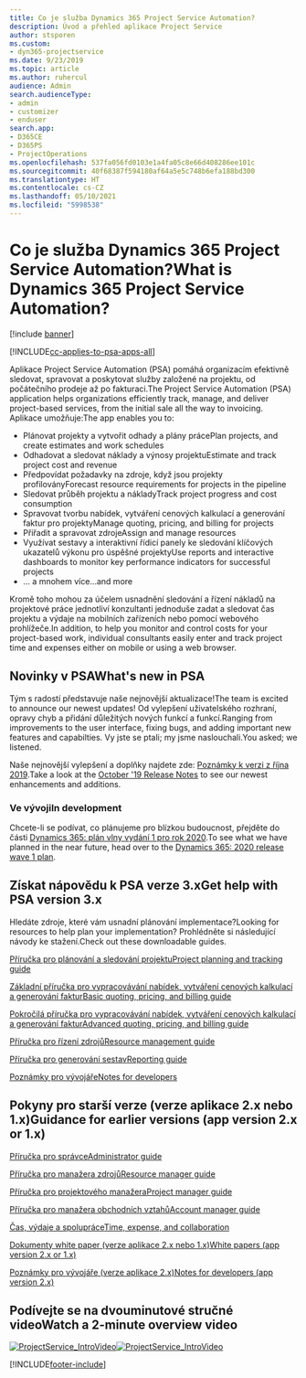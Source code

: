 ```yaml
---
title: Co je služba Dynamics 365 Project Service Automation?
description: Úvod a přehled aplikace Project Service
author: stsporen
ms.custom:
- dyn365-projectservice
ms.date: 9/23/2019
ms.topic: article
ms.author: ruhercul
audience: Admin
search.audienceType:
- admin
- customizer
- enduser
search.app:
- D365CE
- D365PS
- ProjectOperations
ms.openlocfilehash: 537fa056fd0103e1a4fa05c8e66d408286ee101c
ms.sourcegitcommit: 40f68387f594180af64a5e5c748b6efa188bd300
ms.translationtype: HT
ms.contentlocale: cs-CZ
ms.lasthandoff: 05/10/2021
ms.locfileid: "5998538"
---
```

# <a name="what-is-dynamics-365-project-service-automation"></a><span data-ttu-id="43d80-103">Co je služba Dynamics 365 Project Service Automation?</span><span class="sxs-lookup"><span data-stu-id="43d80-103">What is Dynamics 365 Project Service Automation?</span></span>

[!include [banner](../includes/psa-now-project-operations.md)]

[!INCLUDE[cc-applies-to-psa-apps-all](../includes/cc-applies-to-psa-apps-all.md)]

<span data-ttu-id="43d80-104">Aplikace Project Service Automation (PSA) pomáhá organizacím efektivně sledovat, spravovat a poskytovat služby založené na projektu, od počátečního prodeje až po fakturaci.</span><span class="sxs-lookup"><span data-stu-id="43d80-104">The Project Service Automation (PSA) application helps organizations efficiently track, manage, and deliver project-based services, from the initial sale all the way to invoicing.</span></span> <span data-ttu-id="43d80-105">Aplikace umožňuje:</span><span class="sxs-lookup"><span data-stu-id="43d80-105">The app enables you to:</span></span>

- <span data-ttu-id="43d80-106">Plánovat projekty a vytvořit odhady a plány práce</span><span class="sxs-lookup"><span data-stu-id="43d80-106">Plan projects, and create estimates and work schedules</span></span>
- <span data-ttu-id="43d80-107">Odhadovat a sledovat náklady a výnosy projektu</span><span class="sxs-lookup"><span data-stu-id="43d80-107">Estimate and track project cost and revenue</span></span>
- <span data-ttu-id="43d80-108">Předpovídat požadavky na zdroje, když jsou projekty profilovány</span><span class="sxs-lookup"><span data-stu-id="43d80-108">Forecast resource requirements for projects in the pipeline</span></span>
- <span data-ttu-id="43d80-109">Sledovat průběh projektu a náklady</span><span class="sxs-lookup"><span data-stu-id="43d80-109">Track project progress and cost consumption</span></span>
- <span data-ttu-id="43d80-110">Spravovat tvorbu nabídek, vytváření cenových kalkulací a generování faktur pro projekty</span><span class="sxs-lookup"><span data-stu-id="43d80-110">Manage quoting, pricing, and billing for projects</span></span>
- <span data-ttu-id="43d80-111">Přiřadit a spravovat zdroje</span><span class="sxs-lookup"><span data-stu-id="43d80-111">Assign and manage resources</span></span>
- <span data-ttu-id="43d80-112">Využívat sestavy a interaktivní řídicí panely ke sledování klíčových ukazatelů výkonu pro úspěšné projekty</span><span class="sxs-lookup"><span data-stu-id="43d80-112">Use reports and interactive dashboards to monitor key performance indicators for successful projects</span></span>
- <span data-ttu-id="43d80-113">... a mnohem více</span><span class="sxs-lookup"><span data-stu-id="43d80-113">...and more</span></span>

<span data-ttu-id="43d80-114">Kromě toho mohou za účelem usnadnění sledování a řízení nákladů na projektové práce jednotliví konzultanti jednoduše zadat a sledovat čas projektu a výdaje na mobilních zařízeních nebo pomocí webového prohlížeče.</span><span class="sxs-lookup"><span data-stu-id="43d80-114">In addition, to help you monitor and control costs for your project-based work, individual consultants easily enter and track project time and expenses either on mobile or using a web browser.</span></span>

## <a name="whats-new-in-psa"></a><span data-ttu-id="43d80-115">Novinky v PSA</span><span class="sxs-lookup"><span data-stu-id="43d80-115">What's new in PSA</span></span>
<span data-ttu-id="43d80-116">Tým s radostí představuje naše nejnovější aktualizace!</span><span class="sxs-lookup"><span data-stu-id="43d80-116">The team is excited to announce our newest updates!</span></span> <span data-ttu-id="43d80-117">Od vylepšení uživatelského rozhraní, opravy chyb a přidání důležitých nových funkcí a funkcí.</span><span class="sxs-lookup"><span data-stu-id="43d80-117">Ranging from improvements to the user interface, fixing bugs, and adding important new features and capabilties.</span></span> <span data-ttu-id="43d80-118">Vy jste se ptali; my jsme naslouchali.</span><span class="sxs-lookup"><span data-stu-id="43d80-118">You asked; we listened.</span></span>

<span data-ttu-id="43d80-119">Naše nejnovější vylepšení a doplňky najdete zde: [Poznámky k verzi z října 2019](/dynamics365-release-plan/2019wave2/index).</span><span class="sxs-lookup"><span data-stu-id="43d80-119">Take a look at the [October '19 Release Notes](/dynamics365-release-plan/2019wave2/index) to see our newest enhancements and additions.</span></span>

### <a name="in-development"></a><span data-ttu-id="43d80-120">Ve vývoji</span><span class="sxs-lookup"><span data-stu-id="43d80-120">In development</span></span>
<span data-ttu-id="43d80-121">Chcete-li se podívat, co plánujeme pro blízkou budoucnost, přejděte do části [Dynamics 365: plán vlny vydání 1 pro rok 2020](/dynamics365-release-plan/2020wave1/index).</span><span class="sxs-lookup"><span data-stu-id="43d80-121">To see what we have planned in the near future, head over to the [Dynamics 365: 2020 release wave 1 plan](/dynamics365-release-plan/2020wave1/index).</span></span>

## <a name="get-help-with-psa-version-3x"></a><span data-ttu-id="43d80-122">Získat nápovědu k PSA verze 3.x</span><span class="sxs-lookup"><span data-stu-id="43d80-122">Get help with PSA version 3.x</span></span>
<span data-ttu-id="43d80-123">Hledáte zdroje, které vám usnadní plánování implementace?</span><span class="sxs-lookup"><span data-stu-id="43d80-123">Looking for resources to help plan your implementation?</span></span> <span data-ttu-id="43d80-124">Prohlédněte si následující návody ke stažení.</span><span class="sxs-lookup"><span data-stu-id="43d80-124">Check out these downloadable guides.</span></span>

 [<span data-ttu-id="43d80-125">Příručka pro plánování a sledování projektu</span><span class="sxs-lookup"><span data-stu-id="43d80-125">Project planning and tracking guide</span></span>](../psa/implementation-guides/project-planning-tracking.md)

 [<span data-ttu-id="43d80-126">Základní příručka pro vypracovávání nabídek, vytváření cenových kalkulací a generování faktur</span><span class="sxs-lookup"><span data-stu-id="43d80-126">Basic quoting, pricing, and billing guide</span></span>](../psa/implementation-guides/begin-quoting-pricing-billing.md)

 [<span data-ttu-id="43d80-127">Pokročilá příručka pro vypracovávání nabídek, vytváření cenových kalkulací a generování faktur</span><span class="sxs-lookup"><span data-stu-id="43d80-127">Advanced quoting, pricing, and billing guide</span></span>](../psa/implementation-guides/adv-quoting-pricing-billing.md)

 [<span data-ttu-id="43d80-128">Příručka pro řízení zdrojů</span><span class="sxs-lookup"><span data-stu-id="43d80-128">Resource management guide</span></span>](../psa/implementation-guides/resource-management-guide.md)

 [<span data-ttu-id="43d80-129">Příručka pro generování sestav</span><span class="sxs-lookup"><span data-stu-id="43d80-129">Reporting guide</span></span>](../psa/implementation-guides/reporting-guide.md)

 [<span data-ttu-id="43d80-130">Poznámky pro vývojáře</span><span class="sxs-lookup"><span data-stu-id="43d80-130">Notes for developers</span></span>](../psa/developer-guides/overview-dev-notes-v3.x.md)

## <a name="guidance-for-earlier-versions-app-version-2x-or-1x"></a><span data-ttu-id="43d80-131">Pokyny pro starší verze (verze aplikace 2.x nebo 1.x)</span><span class="sxs-lookup"><span data-stu-id="43d80-131">Guidance for earlier versions (app version 2.x or 1.x)</span></span>
 [<span data-ttu-id="43d80-132">Příručka pro správce</span><span class="sxs-lookup"><span data-stu-id="43d80-132">Administrator guide</span></span>](../psa/admin-guide.md)

 [<span data-ttu-id="43d80-133">Příručka pro manažera zdrojů</span><span class="sxs-lookup"><span data-stu-id="43d80-133">Resource manager guide</span></span>](../psa/resource-manager-guide.md)

 [<span data-ttu-id="43d80-134">Příručka pro projektového manažera</span><span class="sxs-lookup"><span data-stu-id="43d80-134">Project manager guide</span></span>](../psa/project-manager-guide.md)

 [<span data-ttu-id="43d80-135">Příručka pro manažera obchodních vztahů</span><span class="sxs-lookup"><span data-stu-id="43d80-135">Account manager guide</span></span>](../psa/account-manager-guide.md)

 [<span data-ttu-id="43d80-136">Čas, výdaje a spolupráce</span><span class="sxs-lookup"><span data-stu-id="43d80-136">Time, expense, and collaboration</span></span>](../psa/time-expense-collaboration-guide.md)

 [<span data-ttu-id="43d80-137">Dokumenty white paper (verze aplikace 2.x nebo 1.x)</span><span class="sxs-lookup"><span data-stu-id="43d80-137">White papers (app version 2.x or 1.x)</span></span>](../psa/white-papers.md)

 [<span data-ttu-id="43d80-138">Poznámky pro vývojáře (verze aplikace 2.x)</span><span class="sxs-lookup"><span data-stu-id="43d80-138">Notes for developers (app version 2.x)</span></span>](../psa/developer-guides/add-custom-qoi-forms-v2.x.md)

 ## <a name="watch-a-2-minute-overview-video"></a><span data-ttu-id="43d80-139">Podívejte se na dvouminutové stručné video</span><span class="sxs-lookup"><span data-stu-id="43d80-139">Watch a 2-minute overview video</span></span>
 <a name="heroArea"></a> <span data-ttu-id="43d80-140">[![ProjectService_IntroVideo](../psa/media/project-service-intro-video.png "ProjectService_IntroVideo")](https://go.microsoft.com/fwlink/p/?LinkId=799457)</span><span class="sxs-lookup"><span data-stu-id="43d80-140">[![ProjectService_IntroVideo](../psa/media/project-service-intro-video.png "ProjectService_IntroVideo")](https://go.microsoft.com/fwlink/p/?LinkId=799457)</span></span>




[!INCLUDE[footer-include](../includes/footer-banner.md)]
